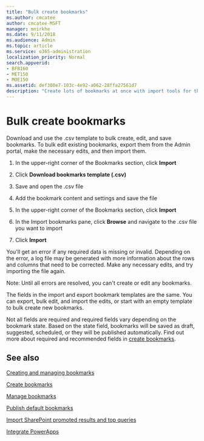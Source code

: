 ```yaml
---
title: "Bulk create bookmarks"
ms.author: cmcatee
author: cmcatee-MSFT
manager: mnirkhe
ms.date: 9/11/2018
ms.audience: Admin
ms.topic: article
ms.service: o365-administration
localization_priority: Normal
search.appverid:
- BFB160
- MET150
- MOE150
ms.assetid: def300e7-103c-4e92-a062-28ffa27561d7
description: "Create lots of bookmarks at once with import tools for the Microsoft Search in Bing Admin portal"
---
```


# Bulk create bookmarks

Download and use the .csv template to bulk create, edit, and save bookmarks. To bulk edit existing bookmarks, export them from the Admin portal, make the necessary edits, and then import them.
  
1. In the upper-right corner of the Bookmarks section, click **Import**
    
2. Click **Download bookmarks template (.csv)**
    
3. Save and open the .csv file
    
4. Add the bookmark content and settings and save the file
    
5. In the upper-right corner of the Bookmarks section, click **Import**
    
6. In the Import bookmarks pane, click **Browse** and navigate to the .csv file you want to import 
    
7. Click **Import**
    
You'll get an error if any required data is missing or invalid. Depending on the error, a log file may be generated with more information about the rows and columns that need to be corrected. Make any necessary edits, and try importing the file again.
  
Note: Until all errors are resolved, you can't create or edit any bookmarks.
  
The fields in the import and export bookmark templates are the same. You can export, bulk edit, and import the edits, or start with an empty template to bulk create new bookmarks.
  
Not all fields are required and required fields vary depending on the bookmark state. Based on the state field, bookmarks will be saved as draft, suggested, scheduled, or they will be published automatically. Find out more about required and recommended fields in [create bookmarks](create-bookmarks.md).
  
## See also

[Creating and managing bookmarks](create-and-manage-bookmarks.md)
  
[Create bookmarks](create-bookmarks.md)
  
[Manage bookmarks](manage-bookmarks.md)
  
[Publish default bookmarks](publish-default-bookmarks.md)
  
[Import SharePoint promoted results and top queries](import-sharepoint-promoted-results-and-top-queries.md)
  
[Integrate PowerApps](integrate-powerapps.md)
  

